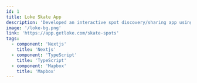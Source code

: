 ```yaml
---
id: 1
title: Loke Skate App 
description: 'Developed an interactive spot discovery/sharing app using Nextjs and Mapbox. Key features include sharable URLS for deep linking, spot clustering, searching & sorting, SEO optimizations for 26K+ links, and more.'
image: '/loke-bg.png'
link: 'https://app.getloke.com/skate-spots'
tags: 
  - component: 'Nextjs'
    title: 'Nextjs'
  - component: 'TypeScript'
    title: 'TypeScript'
  - component: 'Mapbox'
    title: 'Mapbox'
---
```

